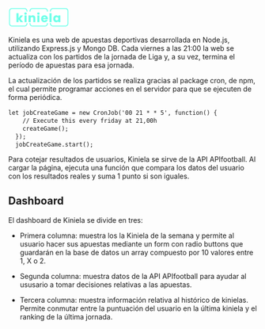 <img src="https://github.com/TheKiniela/thekiniela/blob/master/public/images/kiniela-logo.png">
                                                        
Kiniela es una web de apuestas deportivas desarrollada en Node.js, utilizando Express.js y Mongo DB. Cada viernes a las 21:00 la web se actualiza con los partidos de la jornada de Liga y, a su vez, termina el período de apuestas para esa jornada.

La actualización de los partidos se realiza gracias al package cron, de npm, el cual permite programar acciones en el servidor para que se ejecuten de forma periódica.

```
let jobCreateGame = new CronJob('00 21 * * 5', function() {
    // Execute this every friday at 21,00h
    createGame();  
  });
  jobCreateGame.start();
```
Para cotejar resultados de usuarios, Kiniela se sirve de la API APIfootball. Al cargar la página, ejecuta una función que compara los datos del usuario con los resultados reales y suma 1 punto si son iguales.

## Dashboard

El dashboard de Kiniela se divide en tres:

- Primera columna: muestra los la Kiniela de la semana y permite al usuario hacer sus apuestas mediante un form con radio buttons que guardarán en la base de datos un array compuesto por 10 valores entre 1, X o 2.

- Segunda columna: muestra datos de la API APIfootball para ayudar al ususario a tomar decisiones relativas a las apuestas.

- Tercera columna: muestra información relativa al histórico de kinielas. Permite conmutar entre la puntuación del usuario en la última kiniela y el ranking de la última jornada.
